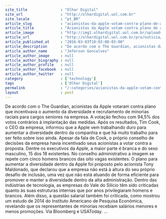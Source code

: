 ```yaml
---
site_title               : "Olhar Digital"
site_url                 : "http://olhardigital.uol.com.br"
site_locale              : "pt_BR"
article_slug             : "acionistas-da-apple-votam-contra-plano-de-aumento-da-diversidade-na-empresa"
article_title            : "Acionistas da Apple votam contra plano de aumento da diversidade na empresa"
article_image            : "http://img1.olhardigital.uol.com.br/uploads/acervo_imagens/2016/01/20160119070402_660_420.jpg"
article_url              : "http://olhardigital.uol.com.br/pro/noticia/acionistas-da-apple-votam-contra-plano-de-aumento-da-diversidade-na-empresa/55764"
article_published_at     : "2016-03-03T10:03:00-03:00"
article_description      : "De acordo com o The Guardian, acionistas da Apple votaram contra plano que incentivava o aumento da diversidade e recrutamento de minorias raciais para cargos seniores na empresa. A votação fechou com 94,5% dos votos contrários à implantação das medidas. Após os resultados, Tim Cook, o CEO da empresa, informou que a Apple vem trabalhando duro para aumentar a diversidade dentro da companhia e que há muito trabalho para ser feito sobre isso ainda. Apesar da fala de Cook, o próprio conselho de decisões da empresa havia incentivado seus acionistas a votar contra a proposta. Dentre os executivos da Apple, a maior parte é branca e do sexo masculino, 15 dos 18 existentes. No conselho administrativo a imagem se repete com cinco homens brancos das oito vagas existentes. O plano para aumentar a diversidade dentro da Apple foi proposto pelo acionista Tony Maldonado, que declarou que a empresa não está à altura do seu próprio desafio de inclusão, uma vez que não está atuando de forma eficiente para promover e manter a diversidade dentro da alta administração. Dentro das indústrias de tecnologia, as empresas do Vale do Silício têm sido criticadas quanto às suas estruturas internas que por anos privilegiaram homens e brancos. Além disso, a questão salarial também foi criticada, como mostrou um estudo de 2014 do Instituto Americano de Pesquisa Econômica, revelando que os representantes de minorias recebiam salários menores e menos promoções. Via Bloomberg e USAToday. ..."
article_author_name      : "Jeferson Goncalves"
article_author_image     : null
article_author_biography : null
article_author_profile   : null
article_author_facebook  : null
article_author_twitter   : null
category                 : ['technology']
tags                     : ['Olhar Digital']
permalink                : "/:categories/acionistas-da-apple-votam-contra-plano-de-aumento-da-diversidade-na-empresa/"
layout                   : post
---
```


De acordo com o The Guardian, acionistas da Apple votaram contra plano que incentivava o aumento da diversidade e recrutamento de minorias raciais para cargos seniores na empresa. A votação fechou com 94,5% dos votos contrários à implantação das medidas. Após os resultados, Tim Cook, o CEO da empresa, informou que a Apple vem trabalhando duro para aumentar a diversidade dentro da companhia e que há muito trabalho para ser feito sobre isso ainda. Apesar da fala de Cook, o próprio conselho de decisões da empresa havia incentivado seus acionistas a votar contra a proposta. Dentre os executivos da Apple, a maior parte é branca e do sexo masculino, 15 dos 18 existentes. No conselho administrativo a imagem se repete com cinco homens brancos das oito vagas existentes. O plano para aumentar a diversidade dentro da Apple foi proposto pelo acionista Tony Maldonado, que declarou que a empresa não está à altura do seu próprio desafio de inclusão, uma vez que não está atuando de forma eficiente para promover e manter a diversidade dentro da alta administração. Dentro das indústrias de tecnologia, as empresas do Vale do Silício têm sido criticadas quanto às suas estruturas internas que por anos privilegiaram homens e brancos. Além disso, a questão salarial também foi criticada, como mostrou um estudo de 2014 do Instituto Americano de Pesquisa Econômica, revelando que os representantes de minorias recebiam salários menores e menos promoções. Via Bloomberg e USAToday. ...
